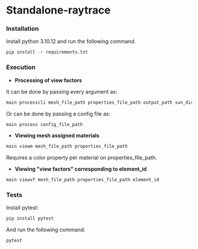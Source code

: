 # Standalone-raytrace

### Installation

Install python 3.10.12 and run the following command.

```sh
pip install -r requirements.txt
```

### Execution

- **Processing of view factors**

It can be done by passing every argument as:

```sh
main processcli mesh_file_path properties_file_path output_path sun_direction internal_emission
```

Or can be done by passing a config file as:

```sh
main process config_file_path
```

- **Viewing mesh assigned materials**

```sh
main viewm mesh_file_path properties_file_path
```

Requires a color property per material on properties_file_path.

- **Viewing "view factors" corresponding to element_id**

```sh
main viewvf mesh_file_path properties_file_path element_id
```

### Tests

Install pytest:

```sh
pip install pytest
```

And run the following command:

```sh
pytest
```
